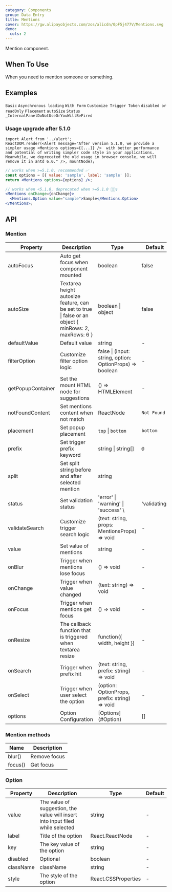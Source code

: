 ```yaml
---
category: Components
group: Data Entry
title: Mentions
cover: https://gw.alipayobjects.com/zos/alicdn/0pF5j477V/Mentions.svg
demo:
  cols: 2
---
```


Mention component.

## When To Use

When you need to mention someone or something.

## Examples

<!-- prettier-ignore -->
<code src="./demo/basic.tsx">Basic</code>
<code src="./demo/async.tsx">Asynchronous loading</code>
<code src="./demo/form.tsx">With Form</code>
<code src="./demo/prefix.tsx">Customize Trigger Token</code>
<code src="./demo/readonly.tsx">disabled or readOnly</code>
<code src="./demo/placement.tsx">Placement</code>
<code src="./demo/autoSize.tsx">autoSize</code>
<code src="./demo/status.tsx">Status</code>
<code src="./demo/render-panel.tsx" debug>_InternalPanelDoNotUseOrYouWillBeFired</code>

### Usage upgrade after 5.1.0

```__react
import Alert from '../alert';
ReactDOM.render(<Alert message="After version 5.1.0, we provide a simpler usage <Mentions options={[...]} />  with better performance and potential of writing simpler code style in your applications. Meanwhile, we deprecated the old usage in browser console, we will remove it in antd 6.0." />, mountNode);
```

```jsx
// works when >=5.1.0, recommended ✅
const options = [{ value: 'sample', label: 'sample' }];
return <Mentions options={options} />;

// works when <5.1.0, deprecated when >=5.1.0 🙅🏻‍♀️
<Mentions onChange={onChange}>
  <Mentions.Option value="sample">Sample</Mentions.Option>
</Mentions>;
```

## API

### Mention

| Property | Description | Type | Default | Version |
| --- | --- | --- | --- | --- |
| autoFocus | Auto get focus when component mounted | boolean | false |             |
| autoSize | Textarea height autosize feature, can be set to true \| false or an object { minRows: 2, maxRows: 6 } | boolean \| object      | false |  |
| defaultValue | Default value | string | - |             |
| filterOption | Customize filter option logic | false \| (input: string, option: OptionProps) => boolean | -           |  |
| getPopupContainer | Set the mount HTML node for suggestions | () => HTMLElement | - |             |
| notFoundContent | Set mentions content when not match | ReactNode | `Not Found` |             |
| placement | Set popup placement | `top` \| `bottom` | `bottom`    |  |
| prefix | Set trigger prefix keyword | string \| string\[] | `@`         |  |
| split | Set split string before and after selected mention | string | ` ` |             |
| status | Set validation status | 'error' \| 'warning' \| 'success' \ | 'validating' | - | 4.19.0 |
| validateSearch | Customize trigger search logic | (text: string, props: MentionsProps) => void | - |             |
| value | Set value of mentions | string | - |             |
| onBlur | Trigger when mentions lose focus | () => void | - |             |
| onChange | Trigger when value changed | (text: string) => void | - |             |
| onFocus | Trigger when mentions get focus | () => void | - |             |
| onResize | The callback function that is triggered when textarea resize | function({ width, height }) | - |             |
| onSearch | Trigger when prefix hit | (text: string, prefix: string) => void | - |             |
| onSelect | Trigger when user select the option | (option: OptionProps, prefix: string) => void | - |             |
| options | Option Configuration | \[Options](#Option) | \[] | 5.1.0       |

### Mention methods

| Name    | Description  |
| ------- | ------------ |
| blur()  | Remove focus |
| focus() | Get focus    |

### Option

| Property | Description | Type | Default |
| --- | --- | --- | --- |
| value | The value of suggestion, the value will insert into input filed while selected | string | - |
| label | Title of the option | React.ReactNode | - |
| key | The key value of the option | string | - |
| disabled | Optional | boolean | - |
| className | className | string | - |
| style | The style of the option | React.CSSProperties | - |
